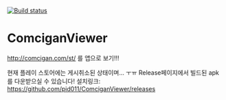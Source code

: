 [![Build status](https://build.appcenter.ms/v0.1/apps/2c80d0c2-315e-44c6-87f2-54533984107e/branches/master/badge)](https://appcenter.ms)
# ComciganViewer
http://comcigan.com/st/ 를 앱으로 보기!!!

현재 플레이 스토어에는 게시취소된 상태이며... ㅜㅠ Release페이지에서 빌드된 apk를 다운받으실 수 있습니다! 
설치링크: https://github.com/pid011/ComciganViewer/releases
